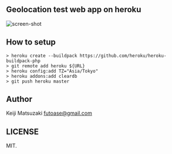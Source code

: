Geolocation test web app on heroku
----------------------------------

![screen-shot](https://f.cloud.github.com/assets/72997/2062212/c37c08e8-8c80-11e3-814c-2f87ac0cad8f.png)

How to setup
------------

```
> heroku create --buildpack https://github.com/heroku/heroku-buildpack-php
> git remote add heroku ${URL}
> heroku config:add TZ="Asia/Tokyo"
> heroku addons:add cleardb
> git push heroku master
```

Author
------
Keiji Matsuzaki <futoase@gmail.com>

LICENSE
-------

MIT.
